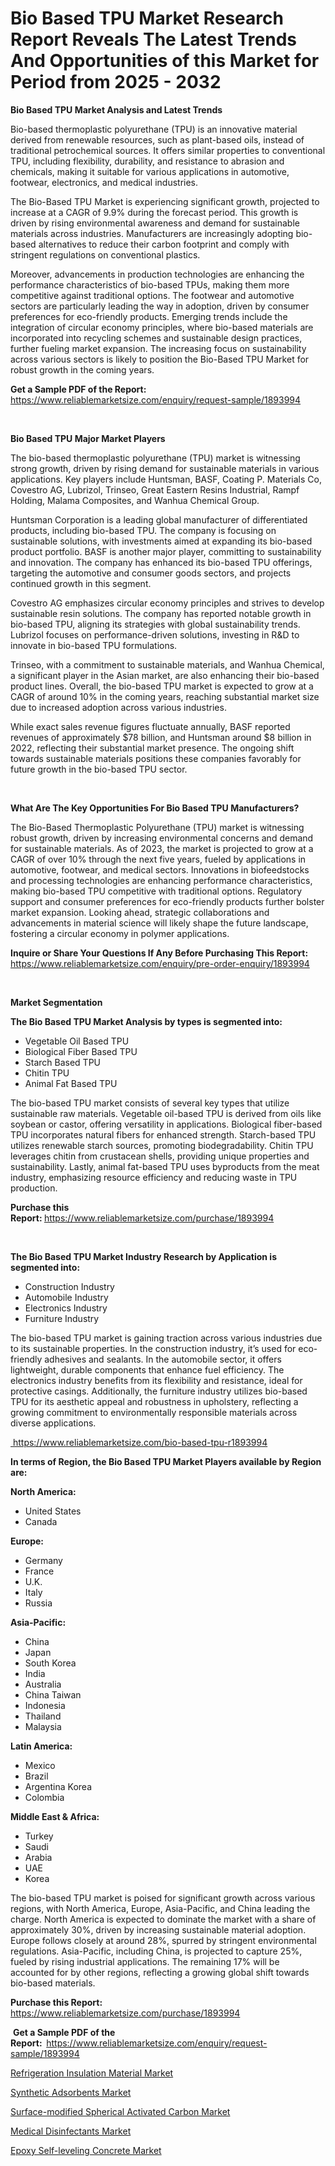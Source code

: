 <p><h1>Bio Based TPU Market Research Report Reveals The Latest Trends And Opportunities of this Market for Period from 2025 - 2032</h1></p><p><strong>Bio Based TPU Market Analysis and Latest Trends</strong></p>
<p><p>Bio-based thermoplastic polyurethane (TPU) is an innovative material derived from renewable resources, such as plant-based oils, instead of traditional petrochemical sources. It offers similar properties to conventional TPU, including flexibility, durability, and resistance to abrasion and chemicals, making it suitable for various applications in automotive, footwear, electronics, and medical industries.</p><p>The Bio-Based TPU Market is experiencing significant growth, projected to increase at a CAGR of 9.9% during the forecast period. This growth is driven by rising environmental awareness and demand for sustainable materials across industries. Manufacturers are increasingly adopting bio-based alternatives to reduce their carbon footprint and comply with stringent regulations on conventional plastics.</p><p>Moreover, advancements in production technologies are enhancing the performance characteristics of bio-based TPUs, making them more competitive against traditional options. The footwear and automotive sectors are particularly leading the way in adoption, driven by consumer preferences for eco-friendly products. Emerging trends include the integration of circular economy principles, where bio-based materials are incorporated into recycling schemes and sustainable design practices, further fueling market expansion. The increasing focus on sustainability across various sectors is likely to position the Bio-Based TPU Market for robust growth in the coming years.</p></p>
<p><strong>Get a Sample PDF of the Report:&nbsp;</strong> <a href="https://www.reliablemarketsize.com/enquiry/request-sample/1893994?utm_campaign=2245&utm_medium=2&utm_source=Github&utm_content=ia&utm_term=31012025&utm_id=bio-based-tpu">https://www.reliablemarketsize.com/enquiry/request-sample/1893994</a></p>
<p>&nbsp;</p>
<p><strong>Bio Based TPU Major Market Players</strong></p>
<p><p>The bio-based thermoplastic polyurethane (TPU) market is witnessing strong growth, driven by rising demand for sustainable materials in various applications. Key players include Huntsman, BASF, Coating P. Materials Co, Covestro AG, Lubrizol, Trinseo, Great Eastern Resins Industrial, Rampf Holding, Malama Composites, and Wanhua Chemical Group.</p><p>Huntsman Corporation is a leading global manufacturer of differentiated products, including bio-based TPU. The company is focusing on sustainable solutions, with investments aimed at expanding its bio-based product portfolio. BASF is another major player, committing to sustainability and innovation. The company has enhanced its bio-based TPU offerings, targeting the automotive and consumer goods sectors, and projects continued growth in this segment.</p><p>Covestro AG emphasizes circular economy principles and strives to develop sustainable resin solutions. The company has reported notable growth in bio-based TPU, aligning its strategies with global sustainability trends. Lubrizol focuses on performance-driven solutions, investing in R&D to innovate in bio-based TPU formulations. </p><p>Trinseo, with a commitment to sustainable materials, and Wanhua Chemical, a significant player in the Asian market, are also enhancing their bio-based product lines. Overall, the bio-based TPU market is expected to grow at a CAGR of around 10% in the coming years, reaching substantial market size due to increased adoption across various industries.</p><p>While exact sales revenue figures fluctuate annually, BASF reported revenues of approximately $78 billion, and Huntsman around $8 billion in 2022, reflecting their substantial market presence. The ongoing shift towards sustainable materials positions these companies favorably for future growth in the bio-based TPU sector.</p></p>
<p>&nbsp;</p>
<p><strong>What Are The Key Opportunities For Bio Based TPU Manufacturers?</strong></p>
<p><p>The Bio-Based Thermoplastic Polyurethane (TPU) market is witnessing robust growth, driven by increasing environmental concerns and demand for sustainable materials. As of 2023, the market is projected to grow at a CAGR of over 10% through the next five years, fueled by applications in automotive, footwear, and medical sectors. Innovations in biofeedstocks and processing technologies are enhancing performance characteristics, making bio-based TPU competitive with traditional options. Regulatory support and consumer preferences for eco-friendly products further bolster market expansion. Looking ahead, strategic collaborations and advancements in material science will likely shape the future landscape, fostering a circular economy in polymer applications.</p></p>
<p><strong>Inquire or Share Your Questions If Any Before Purchasing This Report:</strong> <a href="https://www.reliablemarketsize.com/enquiry/pre-order-enquiry/1893994?utm_campaign=2245&utm_medium=2&utm_source=Github&utm_content=ia&utm_term=31012025&utm_id=bio-based-tpu">https://www.reliablemarketsize.com/enquiry/pre-order-enquiry/1893994</a></p>
<p>&nbsp;</p>
<p><strong>Market Segmentation</strong></p>
<p><strong>The Bio Based TPU Market Analysis by types is segmented into:</strong></p>
<p><ul><li>Vegetable Oil Based TPU</li><li>Biological Fiber Based TPU</li><li>Starch Based TPU</li><li>Chitin TPU</li><li>Animal Fat Based TPU</li></ul></p>
<p><p>The bio-based TPU market consists of several key types that utilize sustainable raw materials. Vegetable oil-based TPU is derived from oils like soybean or castor, offering versatility in applications. Biological fiber-based TPU incorporates natural fibers for enhanced strength. Starch-based TPU utilizes renewable starch sources, promoting biodegradability. Chitin TPU leverages chitin from crustacean shells, providing unique properties and sustainability. Lastly, animal fat-based TPU uses byproducts from the meat industry, emphasizing resource efficiency and reducing waste in TPU production.</p></p>
<p><strong>Purchase this Report:&nbsp;</strong><a href="https://www.reliablemarketsize.com/purchase/1893994?utm_campaign=2245&utm_medium=2&utm_source=Github&utm_content=ia&utm_term=31012025&utm_id=bio-based-tpu">https://www.reliablemarketsize.com/purchase/1893994</a></p>
<p>&nbsp;</p>
<p><strong>The Bio Based TPU Market Industry Research by Application is segmented into:</strong></p>
<p><ul><li>Construction Industry</li><li>Automobile Industry</li><li>Electronics Industry</li><li>Furniture Industry</li></ul></p>
<p><p>The bio-based TPU market is gaining traction across various industries due to its sustainable properties. In the construction industry, it’s used for eco-friendly adhesives and sealants. In the automobile sector, it offers lightweight, durable components that enhance fuel efficiency. The electronics industry benefits from its flexibility and resistance, ideal for protective casings. Additionally, the furniture industry utilizes bio-based TPU for its aesthetic appeal and robustness in upholstery, reflecting a growing commitment to environmentally responsible materials across diverse applications.</p></p>
<p><a href="https://www.reliablemarketsize.com/bio-based-tpu-r1893994?utm_campaign=2245&utm_medium=2&utm_source=Github&utm_content=ia&utm_term=31012025&utm_id=bio-based-tpu">&nbsp;https://www.reliablemarketsize.com/bio-based-tpu-r1893994</a></p>
<p><strong>In terms of Region, the Bio Based TPU Market Players available by Region are:</strong></p>
<p>
    <p> <strong> North America: </strong>
        <ul>
            <li>United States</li>
            <li>Canada</li>
        </ul>
        </p> 
    <p> <strong> Europe: </strong>
        <ul>
            <li>Germany</li>
            <li>France</li>
            <li>U.K.</li>
            <li>Italy</li>
            <li>Russia</li>
        </ul>
        </p> 
    <p> <strong> Asia-Pacific: </strong>
        <ul>
            <li>China</li>
            <li>Japan</li>
            <li>South Korea</li>
            <li>India</li>
            <li>Australia</li>
            <li>China Taiwan</li>
            <li>Indonesia</li>
            <li>Thailand</li>
            <li>Malaysia</li>
        </ul>
        </p> 
    <p> <strong> Latin America: </strong>
        <ul>
            <li>Mexico</li>
            <li>Brazil</li>
            <li>Argentina Korea</li>
            <li>Colombia</li>
        </ul>
        </p> 
    <p> <strong> Middle East & Africa: </strong>
        <ul>
            <li>Turkey</li>
            <li>Saudi</li>
            <li>Arabia</li>
            <li>UAE</li>
            <li>Korea</li>
        </ul>
    </p>
    </p>
<p><p>The bio-based TPU market is poised for significant growth across various regions, with North America, Europe, Asia-Pacific, and China leading the charge. North America is expected to dominate the market with a share of approximately 30%, driven by increasing sustainable material adoption. Europe follows closely at around 28%, spurred by stringent environmental regulations. Asia-Pacific, including China, is projected to capture 25%, fueled by rising industrial applications. The remaining 17% will be accounted for by other regions, reflecting a growing global shift towards bio-based materials.</p></p>
<p><strong>Purchase this Report: </strong><a href="https://www.reliablemarketsize.com/purchase/1893994?utm_campaign=2245&utm_medium=2&utm_source=Github&utm_content=ia&utm_term=31012025&utm_id=bio-based-tpu">https://www.reliablemarketsize.com/purchase/1893994</a></p>
<p>&nbsp;<strong>Get a Sample PDF of the Report:&nbsp;&nbsp;</strong><a href="https://www.reliablemarketsize.com/enquiry/request-sample/1893994?utm_campaign=2245&utm_medium=2&utm_source=Github&utm_content=ia&utm_term=31012025&utm_id=bio-based-tpu">https://www.reliablemarketsize.com/enquiry/request-sample/1893994</a></p>
<p><strong></strong></p>
<p><p><a href="https://www.linkedin.com/pulse/refrigeration-insulation-material-industry-analysis-market-gylke?utm_campaign=2245&utm_medium=2&utm_source=Github&utm_content=ia&utm_term=31012025&utm_id=bio-based-tpu">Refrigeration Insulation Material Market</a></p><p><a href="https://www.linkedin.com/pulse/8-growth-expected-synthetic-adsorbents-market-between-2025-xjr3c?utm_campaign=2245&utm_medium=2&utm_source=Github&utm_content=ia&utm_term=31012025&utm_id=bio-based-tpu">Synthetic Adsorbents Market</a></p><p><a href="https://www.linkedin.com/pulse/global-surface-modified-spherical-activated-carbon-market-vd9uf?utm_campaign=2245&utm_medium=2&utm_source=Github&utm_content=ia&utm_term=31012025&utm_id=bio-based-tpu">Surface-modified Spherical Activated Carbon Market</a></p><p><a href="https://www.linkedin.com/pulse/analytics-driven-insights-medical-disinfectants-market-aqqte?utm_campaign=2245&utm_medium=2&utm_source=Github&utm_content=ia&utm_term=31012025&utm_id=bio-based-tpu">Medical Disinfectants Market</a></p><p><a href="https://www.linkedin.com/pulse/epoxy-self-leveling-concrete-market-outlook-2025-2032-trends-lcvne?utm_campaign=2245&utm_medium=2&utm_source=Github&utm_content=ia&utm_term=31012025&utm_id=bio-based-tpu">Epoxy Self-leveling Concrete Market</a></p></p>